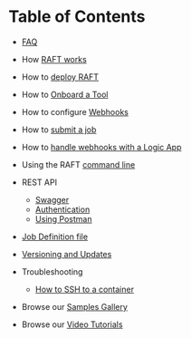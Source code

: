 # Table of Contents

* [FAQ](faq.md)
* How [RAFT works](how-it-works.md)
* How to [deploy RAFT](how-to-deploy.md)
* How to [Onboard a Tool](how-to-onboard-a-tool.md)
* How to configure [Webhooks](how-to-configure-webhooks.md)
* How to [submit a job](how-to-submit-a-job.md) 
* How to [handle webhooks with a Logic App](logicApps/github-email.md)
* Using the RAFT [command line](cli-reference.md)
* REST API
  * [Swagger](sdk/swagger.md)
  * [Authentication](schema/authentication)
  * [Using Postman](schema/postman.md)

* [Job Definition file](schema/jobdefinition.md)
* [Versioning and Updates](raft-updates.md)
* Troubleshooting
  * [How to SSH to a container](troubleshooting/idle.md)
* Browse our [Samples Gallery](samples.md)
* Browse our [Video Tutorials](https://www.youtube.com/channel/UCUgE9Mv0GsavLg4I7z0lHVA)
